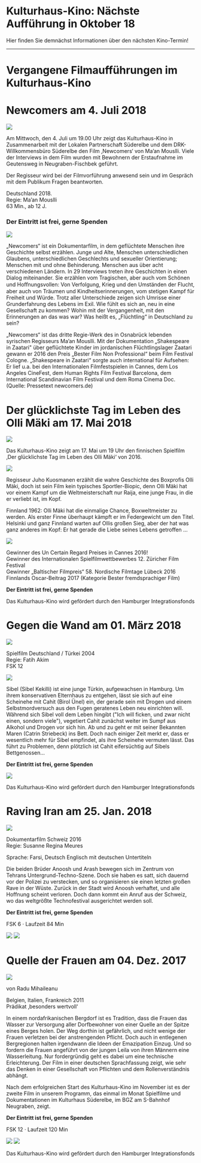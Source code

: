# Kulturhaus-Kino: Nächste Aufführung in Oktober 18

Hier finden Sie demnächst Informationen über den nächsten Kino-Termin! 

-------------------------------------------------------------------------------




# Vergangene Filmaufführungen im Kulturhaus-Kino




# Newcomers am 4. Juli 2018

![](/img/Kino-Plakat-Juli-2018.jpg)

Am Mittwoch, den 4. Juli um 19.00 Uhr zeigt das Kulturhaus-Kino in Zusammenarbeit mit der Lokalen Partnerschaft Süderelbe
und dem DRK-Willkommensbüro Süderelbe den Film  ‚Newcomers‘ von Ma’an Mouslli. Viele der Interviews in dem Film wurden mit
Bewohnern der Erstaufnahme im Geutensweg in Neugraben-Fischbek geführt. 

Der Regisseur wird bei der Filmvorführung anwesend sein und im Gespräch mit dem Publikum Fragen beantworten.

Deutschland 2018.  
Regie: Ma’an Mouslli  
63 Min., ab 12 J. 

### Der Eintritt ist frei, gerne Spenden ### 

![](/img/plakatnewcomers.jpg)
 
„Newcomers“ ist ein Dokumentarfilm, in dem geflüchtete Menschen ihre Geschichte selbst erzählen. Junge und Alte, 
Menschen unterschiedlichen Glaubens, unterschiedlichen Geschlechts und sexueller Orientierung; Menschen mit und ohne
Behinderung. Menschen aus über acht verschiedenen Ländern. In 29 Interviews treten ihre Geschichten in einen Dialog miteinander. 
Sie erzählen vom Tragischen, aber auch vom Schönen und Hoﬀnungsvollen: Von Verfolgung, Krieg und den Umständen der Flucht, 
aber auch von Träumen und Kindheitserinnerungen, vom stetigen Kampf für Freiheit und Würde. Trotz aller Unterschiede zeigen
sich Umrisse einer Grunderfahrung des Lebens im Exil. Wie fühlt es sich an, neu in eine Gesellschaft zu kommen? 
Wohin mit der Vergangenheit, mit den Erinnerungen an das was war? Was heißt es, „Flüchtling“ in Deutschland zu sein? 

„Newcomers“ ist das dritte Regie-Werk des in Osnabrück lebenden syrischen Regisseurs Ma’an Mouslli. 
Mit der Dokumentation „Shakespeare in Zaatari" über geflüchtete Kinder im jordanischen Flüchtlingslager Zaatari 
gewann er 2016 den Preis „Bester Film Non Professional“ beim Film Festival Cologne. „Shakespeare in Zaatari“ 
sorgte auch international für Aufsehen: Er lief u.a. bei den Internationalen Filmfestspielen in Cannes, 
dem Los Angeles CineFest, dem Human Rights Film Festival Barcelona, dem International Scandinavian Film Festival
und dem Roma Cinema Doc. (Quelle: Pressetext newcomers.de)




# Der glücklichste Tag im Leben des Olli Mäki am 17. Mai 2018

![](/img/KHK-17_04_18-Infoscreen-OlliMaeki-1.jpg)

Das Kulturhaus-Kino zeigt am 17. Mai um 19 Uhr den finnischen Spielfilm 
‚Der glücklichste Tag im Leben des Olli Mäki‘ von 2016.

![](/img/KHK-17_04_18.jpg)

Regisseur Juho Kuosmanen erzählt die wahre Geschichte des Boxprofis Olli Mäki, 
doch ist sein Film kein typisches Sportler-Biopic, denn Olli Mäki hat vor einem Kampf um
die Weltmeisterschaft nur Raija, eine junge Frau, in die er verliebt ist, im Kopf.

Finnland 1962: Olli Mäki hat die einmalige Chance, Boxweltmeister zu werden. 
Als erster Finne überhaupt kämpft er im Federgewicht um den Titel. Helsinki und ganz 
Finnland warten auf Ollis großen Sieg, aber der hat was ganz anderes im Kopf: 
Er hat gerade die Liebe seines Lebens getroffen …

![](/img/KHK-17_04_18-1.jpg)

Gewinner des Un Certain Regard Preises in Cannes 2016!  
Gewinner des Internationalen Spielfilmwettbewerbes 12. Züricher Film Festival  
Gewinner „Baltischer Filmpreis“ 58. Nordische Filmtage Lübeck 2016  
Finnlands Oscar-Beitrag 2017 (Kategorie Bester fremdsprachiger Film)

**Der Eintritt ist frei, gerne Spenden**  

Das Kulturhaus-Kino wird gefördert durch den Hamburger Integrationsfonds




# Gegen die Wand am 01. März 2018

![](/img/KHK-01_03_18-Infoscreen_6.jpg)

Spielfilm Deutschland / Türkei 2004  
Regie: Fatih Akim  
FSK 12
 
![](/img/KHK-01_03_18-Infoscreen_3.jpg) 

Sibel (Sibel Kekilli) ist eine junge Türkin, aufgewachsen in Hamburg. Um ihrem konservativen 
Elternhaus zu entgehen, lässt sie sich auf eine Scheinehe mit Cahit (Birol Ünel) ein, 
der gerade sein mit Drogen und einem Selbstmordversuch aus den Fugen geratenes Leben neu 
einrichten will. Während sich Sibel voll dem Leben hingibt ("Ich will ficken, und zwar nicht 
einen, sondern viele"), vegetiert Cahit zunächst weiter im Sumpf aus Alkohol und Drogen vor 
sich hin. Ab und zu geht er mit seiner Bekannten Maren (Catrin Striebeck) ins Bett. Doch nach
einiger Zeit merkt er, dass er wesentlich mehr für Sibel empfindet, als ihre Scheinehe vermuten lässt.
Das führt zu Problemen, denn plötzlich ist Cahit eifersüchtig auf Sibels Bettgenossen...

**Der Eintritt ist frei, gerne Spenden**

![](/img/KHK-01_03_18-Infoscreen_2.jpg)

Das Kulturhaus-Kino wird gefördert durch den Hamburger Integrationsfonds 




# Raving Iran am 25. Jan. 2018

![](/img/KHK-25_01_18-Infoscreen4.jpg)

Dokumentarfilm Schweiz 2016  
Regie: Susanne Regina Meures  

Sprache: Farsi, Deutsch Englisch mit deutschen Untertiteln

Die beiden Brüder Anoosh und Arash bewegen sich im Zentrum von Tehrans Untergrund-Techno-Szene. 
Doch sie haben es satt, sich dauernd vor der Polizei zu verstecken, und so organisieren sie einen 
letzten großen Rave in der Wüste. Zurück in der Stadt wird Anoosh verhaftet, und alle Hoffnung 
scheint verloren. Doch dann kommt ein Anruf aus der Schweiz, wo das weltgrößte Technofestival 
ausgerichtet werden soll.

**Der Eintritt ist frei, gerne Spenden**

FSK 6 · Laufzeit 84 Min

![](/img/KHK-25_01_18-Infoscreen3.jpg)
![](/img/KHK-25_01_18-Infoscreen2.jpg)




# Quelle der Frauen am 04. Dez. 2017

![](/img/KHK-04_12_17-Infoscreen7.jpg)

von Radu Mihaileanu

Belgien, Italien, Frankreich 2011  
Prädikat ‚besonders wertvoll‘ 

In einem nordafrikanischen Bergdorf ist es Tradition, dass die Frauen das Wasser zur
Versorgung aller Dorfbewohner von einer Quelle an der Spitze eines Berges holen. Der
Weg dorthin ist gefährlich, und nicht wenige der Frauen verletzen bei der anstrengenden
Pflicht. Doch auch in entlegenen Bergregionen halten irgendwann die Ideen der
Emazipation Einzug. Und so fordern die Frauen angeführt von der jungen Leila von ihren
Männern eine Wasserleitung. Nur fordergründig geht es dabei um eine technische
Erleichterung. Der Film in einer deutschen Sprachfassung zeigt, wie sehr das Denken in
einer Gesellschaft von Pflichten und dem Rollenverständnis abhängt. 

Nach dem erfolgreichen Start des Kulturhaus-Kino im November ist es der zweite Film in
unserem Programm, das einmal im Monat Spielfilme und Dokumentationen im Kulturhaus
Süderelbe, im BGZ am S-Bahnhof Neugraben, zeigt.  

**Der Eintritt ist frei, gerne Spenden**

FSK 12 · Laufzeit 120 Min
  
![](/img/KHK-04_12_17-Infoscreen1.jpg)
![](/img/KHK-04_12_17-Infoscreen5.jpg)

Das Kulturhaus-Kino wird gefördert durch den Hamburger Integrationsfonds 


